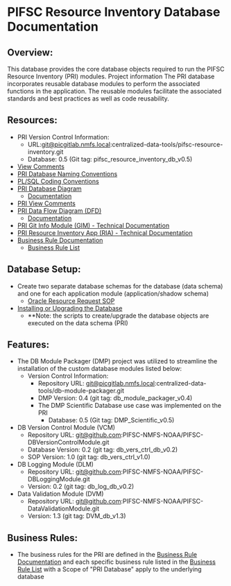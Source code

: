 # PIFSC Resource Inventory Database Documentation

## Overview:
This database provides the core database objects required to run the PIFSC Resource Inventory (PRI) modules. Project information The PRI database incorporates reusable database modules to perform the associated functions in the application. The reusable modules facilitate the associated standards and best practices as well as code reusability.

## Resources:
-   PRI Version Control Information:
    -   URL:git@picgitlab.nmfs.local:centralized-data-tools/pifsc-resource-inventory.git
    -   Database: 0.5 (Git tag: pifsc_resource_inventory_db_v0.5)
-   [View Comments](PRI_view_comments.xlsx)
-   [PRI Database Naming Conventions](PIFSC%20Resource%20Inventory%20DB%20Naming%20Conventions.md)
-   [PL/SQL Coding Conventions](./PIFSC%20Resource%20Inventory%20-%20PLSQL%20Coding%20Conventions.md)
-   [PRI Database Diagram](data_model/PRI_DB_diagram.pdf)
    -   [Documentation](PIFSC%20Resource%20Inventory%20DB%20Diagram%20Documentation.md)
-   [PRI View Comments](./PRI_view_comments.xlsx)
-   [PRI Data Flow Diagram (DFD)](DFD/PRI_DFD.drawio.png)
    -   [Documentation](DFD/PIFSC%20Resource%20Inventory%20Data%20Flow%20Diagram%20Documentation.md)
-   [PRI Git Info Module (GIM) - Technical Documentation](../GIM/docs/PIFSC%20Resource%20Inventory%20Git%20Info%20Module%20-%20Technical%20Documentation.md)
-   [PRI Resource Inventory App (RIA) - Technical Documentation](../RIA/docs/PIFSC%20Resource%20Inventory%20Resource%20Inventory%20Application%20-%20Technical%20Documentation.md)
-   [Business Rule Documentation](./PIFSC%20Resource%20Inventory%20-%20Business%20Rule%20Documentation.md)
    -   [Business Rule List](./PRI%20Business%20Rule%20List.xlsx)

## Database Setup:
-   Create two separate database schemas for the database (data schema) and one for each application module (application/shadow schema)
    -   [Oracle Resource Request SOP](https://docs.google.com/document/d/1cSru4Cy7Ccl3sd-3UrOFb5cqmOPtzjd0khG1lX0VSE0/edit#bookmark=kix.87qwoqx35jfc)
-   [Installing or Upgrading the Database](./PIFSC%20Resource%20Inventory%20-%20Installing%20or%20Upgrading%20the%20Database.md)
    -   \*\*Note: the scripts to create/upgrade the database objects are executed on the data schema (PRI)

## Features:
-   The DB Module Packager (DMP) project was utilized to streamline the installation of the custom database modules listed below:
    -   Version Control Information:
        -   Repository URL: git@picgitlab.nmfs.local:centralized-data-tools/db-module-packager.git
        -   DMP Version: 0.4 (git tag: db_module_packager_v0.4)
        -   The DMP Scientific Database use case was implemented on the PRI
            -   Database: 0.5 (Git tag: DMP_Scientific_v0.5)
-   DB Version Control Module (VCM)
    -   Repository URL: git@github.com:PIFSC-NMFS-NOAA/PIFSC-DBVersionControlModule.git
    -   Database Version: 0.2 (git tag: db_vers_ctrl_db_v0.2)
    -   SOP Version: 1.0 (git tag: db_vers_ctrl_v1.0)
-   DB Logging Module (DLM)
    -   Repository URL: git@github.com:PIFSC-NMFS-NOAA/PIFSC-DBLoggingModule.git
    -   Version: 0.2 (git tag: db_log_db_v0.2)
-   Data Validation Module (DVM)
    -   Repository URL: git@github.com:PIFSC-NMFS-NOAA/PIFSC-DataValidationModule.git
    -   Version: 1.3 (git tag: DVM_db_v1.3)

## Business Rules:
-   The business rules for the PRI are defined in the [Business Rule Documentation](./PIFSC%20Resource%20Inventory%20-%20Business%20Rule%20Documentation.md) and each specific business rule listed in the [Business Rule List](./PRI%20Business%20Rule%20List.xlsx) with a Scope of "PRI Database" apply to the underlying database
